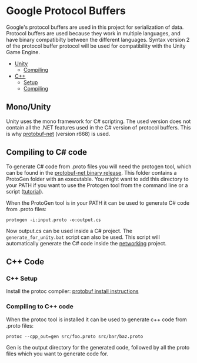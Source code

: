 # Google Protocol Buffers
Google's protocol buffers are used in this project for serialization of data. Protocol buffers are used because they work in multiple languages, and have binary compatibilty between the different languages. Syntax version 2 of the protocol buffer protocol will be used for compatibility with the Unity Game Engine.

- [Unity](#monounity)
  - [Compiling](#compiling-to-c-code)
- [C++](#c-code)
  - [Setup](#c-setup)
  - [Compiling](#compiling-to-c-code-1)

## Mono/Unity 
Unity uses the mono framework for C# scripting. The used version does not contain all the .NET features used in the C# version of protocol buffers. This is why [protobuf-net] \(version r668) is used.

## Compiling to C# code
To generate C# code from .proto files you will need the protogen tool, which can be found in the [protobuf-net binary release]. This folder contains a ProtoGen folder with an executable. You might want to add this directory to your PATH if you want to use the Protogen tool from the command line or a script ([tutorial]).

When the ProtoGen tool is in your PATH it can be used to generate C# code from .proto files:
```
protogen -i:input.proto -o:output.cs
```
Now output.cs can be used inside a C# project.
The `generate_for_unity.bat` script can also be used. This script will automatically generate the C# code inside the [networking] project.

[protobuf-net]: https://github.com/mgravell/protobuf-net
[protobuf-net binary release]: https://storage.googleapis.com/google-code-archive-downloads/v2/code.google.com/protobuf-net/protobuf-net%20r668.zip
[tutorial]: http://www.computerhope.com/issues/ch000549.htm
[networking]: ../networking/README.md

## C++ Code

### C++ Setup
Install the protoc compiler: [protobuf install instructions]

### Compiling to C++ code
When the protoc tool is installed it can be used to generate c++ code from .proto files:
```
protoc --cpp_out=gen src/foo.proto src/bar/baz.proto
```

Gen is the output directory for the generated code, followed by all the proto files which you want to generate code for.

[protobuf install instructions]: https://github.com/google/protobuf

